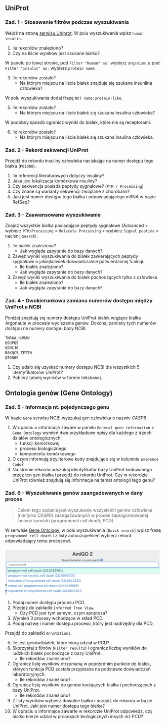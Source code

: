 ## UniProt

### Zad. 1 - Stosowanie filtrów podczas wyszukiwania
Wejdź na stronę [serwisu Uniprot](https://www.uniprot.org/). W polu wyszukiwania wpisz `human insulin`.

1. Ile rekordów znaleziono?
2. Czy na liście wyników jest szukane białko?

W panelu po lewej stronie, pod `Filter "human" as:` wybierz `organism`, a pod `Filter "insulin" as:` wybierz `protein name`.

3. Ile rekordów zostało?
   * Na którym miejscu na liście białek znajduje się szukana insunlina człowieka?

W polu wyszukiwania dodaj frazę `NOT name:protein-like`.

5. Ile rekordów zostało?
   * Na którym miejscu na liście białek się szukana insulina człowieka?

W podobny sposób ogranicz wyniki do białek, które nie są receptorami.

6. Ile rekordów zostało?
   * Na którym miejscu na liście białek się szukana insulina człowieka.


### Zad. 2 - Rekord sekwencji UniProt
Przejdź do rekordu insuliny człowieka naciskając na numer dostępu tego białka (`P01308`).

1. Ile referencji literaturowych dotyczy insuliny?
2. Jaka jest lokalizacja komórkowa insuliny?
3. Czy sekwencja posiada peptydy sygnałowe? (`PTM / Processing`)
4. Czy znane są warianty sekwencji związane z chorobami?
5. Jaki jest numer dostępu tego białka i odpowiadającego mRNA w bazie RefSeq?


### Zad. 3 - Zaawansowane wyszukiwanie
Znajdź wszystkie białka posiadające peptydy sygnałowe (Advanced > wybierz `PTM/Processing` > `Molecule Processing` > wybierz `Signal peptide` > naciśnij `Search`).

1. Ile białek znaleziono?
   * Jak wygląda zapytanie do bazy danych?
2. Zawęź wyniki wyszukiwania do białek zawierających peptydy sygnałowe o jakiejkolwiek doświadczalnie potwierdzonej funkcji. 
   * Ile białek znaleziono?
   * Jak wygląda zapytanie do bazy danych?
3. Zawęź wyniki wyszukiwania do białek pochodzących tylko z człowieka.
   * Ile białek znaleziono?
   * Jak wygląda zapytanie do bazy danych?


### Zad. 4 - Dwukierunkowa zamiana numerów dostępu między UniProt a NCBI
Poniżej znajdują się numery dostępu UniProt białek wiążące białka Argonaute w procesie wyciszania genów. Dokonaj zamiany tych numerów dostępu na numery dostępu bazy NCBI.

```
TNR6A_HUMAN
Q9UPQ9
Q9HCJ0
B8XQC5_TETTH
Q5D869
```

1. Czy udało się uzyskać numery dostępu NCBI dla wszystkich 5 identyfikatorów UniProt?
2. Pobierz tabelę wyników w formie tekstowej.


## Ontologia genów (Gene Ontology)

### Zad. 5 - Informacja nt. pojedynczego genu
W bazie `Gene` serwisu NCBI wyszukaj gen człowieka o nazwie *CASP6*.

1. W oparciu o informacje zaware w panelu `General gene information` > `Gene Ontology` wymień dwa przykładowe opisy dla każdego z trzech działów ontologicznych:
   * funkcji komórkowej
   * procesu biologicznego
   * komponentu komórkowego
2. O czym informują trzyliterowe kody znajdujące się w kolumnie `Evidence Code`?
3. Na stronie rekordu odszukaj identyfikator bazy UniProt kodowanego przez ten gen białka i przejdź do rekordu UniProt. Czy w rekordzie UniProt również znajdują się informacje na temat ontologii tego genu?


### Zad. 6 - Wyszukiwanie genów zaangażowanych w dany proces

> Celem tego zadania jest wyszukanie wszystkich genów człowieka (nie tylko *CASP6*) zaangażowanych w proces zaprogramowanej śmierci komórki (*programmed cell death*, PCD).

W serwisie [Gene Ontology](http://amigo.geneontology.org/amigo/), w polu wyszukiwania (`Quick search`) wpisz frazę `programmed cell death` i z listy autouzupełnień wybierz rekord odpowiadający temu procesowi.

<img src="./images/amigo-quicksearch.png" alt="amigo-quicksearch" width="500px">

1. Podaj numer dostępu procesu PCD.
2. Przejdź do zakładki `Inferred Tree View`.
   * Czy PCD jest tym samym, czym apoptoza?
3. Wymień 3 procesy wchodzące w skład PCD.
4. Podaj nazwę i numer dostępu procesu, który jest nadrzędny dla PCD.

Przejdź do zakładki `Annotations`. 

5. Ile jest genów/białek, które biorą udział w PCD?
6. Skorzystaj z filtrów (`Filter results`) i ogranicz liczbę wyników do ludzkich białek pochodzące z bazy UniProt. 
   - Ile rekordów znaleziono?
7. Ogranicz listę wyników otrzymaną w poprzednim punkcie do białek, których funkcja PCD została przypisana na podstawie doświadczeń laboratoryjnych.
   - Ile rekordów znaleziono?
8. Ogranicz listę wyników do genów kodujących białka i pochodzących z bazy UniProt.
   - Ile rekordów znaleziono?
9. Z listy wyników wybierz dowolne białko i przejdź do rekordu w bazie UniProt. Jaki jest numer dostępu tego białka?
9. W opraciu o informajce zawarte w rekordzie UniProt odpowiedz, czy białko bierze udział w procesach biologicznych innych niż PCD?
